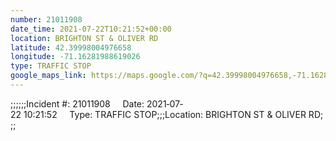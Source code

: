 ```yaml
---
number: 21011908
date_time: 2021-07-22T10:21:52+00:00
location: BRIGHTON ST & OLIVER RD
latitude: 42.39998004976658
longitude: -71.16281988619026
type: TRAFFIC STOP
google_maps_link: https://maps.google.com/?q=42.39998004976658,-71.16281988619026
---
```


;;;;;;Incident #: 21011908     Date: 2021‐07‐22 10:21:52     Type: TRAFFIC STOP;;;Location: BRIGHTON ST & OLIVER RD;;;
